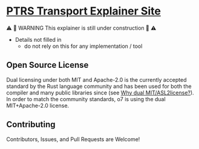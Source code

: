 # [PTRS Transport Explainer Site](https://jmwample.github.io/ptrs)


⚠️  🚧 WARNING This explainer is still under construction 🚧 ⚠️
- Details not filled in
  - do not rely on this for any implementation / tool


## Open Source License

Dual licensing under both MIT and Apache-2.0 is the currently accepted standard by the Rust language
community and has been used for both the compiler and many public libraries since (see
[Why dual MIT/ASL2license?](https://doc.rust-lang.org/1.6.0/complement-project-faq.html#why-dual-mitasl2-license)).
In order to match the community standards, o7 is using the dual MIT+Apache-2.0 license.

## Contributing

Contributors, Issues, and Pull Requests are Welcome!
